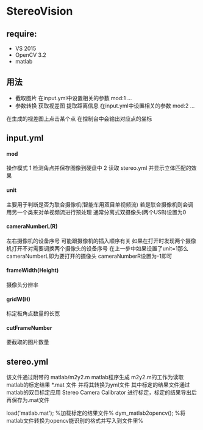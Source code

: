 # StereoVision

## require: 
  * VS 2015
  * OpenCV 3.2
  * matlab
  
## 用法
  * 截取图片
  在input.yml中设置相关的参数
    mod:1
    ... 
  * 参数转换 获取视差图 提取距离信息
  在input.yml中设置相关的参数
    mod:2
    ...
    
   在生成的视差图上点击某个点 在控制台中会输出对应点的坐标
  
  
  
## input.yml

#### mod
操作模式
1 检测角点并保存图像到硬盘中
2 读取 stereo.yml 并显示立体匹配的效果

#### unit
主要用于判断是否为联合摄像机(智能车用双目单视频流)
若是联合摄像机则会调用另一个类来对单视频流进行预处理
通常分离式双摄像头(两个USB)设置为0

#### cameraNumberL(R)
左右摄像机的设备序号
可能跟摄像机的插入顺序有关
如果在打开时发现两个摄像机打开不对需要调换两个摄像头的设备序号
在上一步中如果设置了unit=1那么cameraNumberL即为要打开的摄像头 cameraNumberR设置为-1即可

#### frameWidth(Height)
摄像头分辨率

#### gridW(H)
标定板角点数量的长宽

#### cutFrameNumber
要截取的图片数量

## stereo.yml
该文件通过附带的
matlab/m2y2.m matlab程序生成
m2y2.m的工作为读取matlab的标定结果 *.mat 文件 并将其转换为yml文件
其中标定的结果文件通过matlab的双目标定应用 Stereo Camera Calibrator 进行标定，标定的结果导出后再保存为.mat文件

  load('matlab.mat'); %加载标定的结果文件%
  dym_matlab2opencv(); %将matlab文件转换为opencv能识别的格式并写入到文件里%
  
